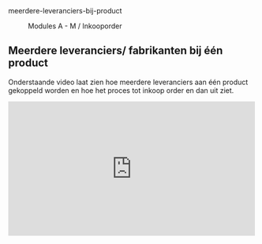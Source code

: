 <properties>
	<page>
		<title>meerdere-leveranciers-bij-product</title>
		<description>meerdere-leveranciers-bij-product</description>
	</page>
	<menu>
		<position>Modules A - M / Inkooporder </position> 
		<title>Meerdere leveranciers bij één product</title>
	</menu>
</properties>

## Meerdere leveranciers/ fabrikanten bij één product ##

Onderstaande video laat zien hoe meerdere leveranciers aan één product gekoppeld worden en hoe het proces tot inkoop order en dan uit ziet.

<iframe src="https://player.vimeo.com/video/152557601?color=ff9933&byline=0" width="500" height="273" frameborder="0" webkitallowfullscreen mozallowfullscreen allowfullscreen></iframe>